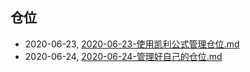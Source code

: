 ## 仓位
* 2020-06-23, [2020-06-23-使用凯利公式管理仓位.md](../docs\2020-06-23-使用凯利公式管理仓位.md)
* 2020-06-24, [2020-06-24-管理好自己的仓位.md](../docs\2020-06-24-管理好自己的仓位.md)